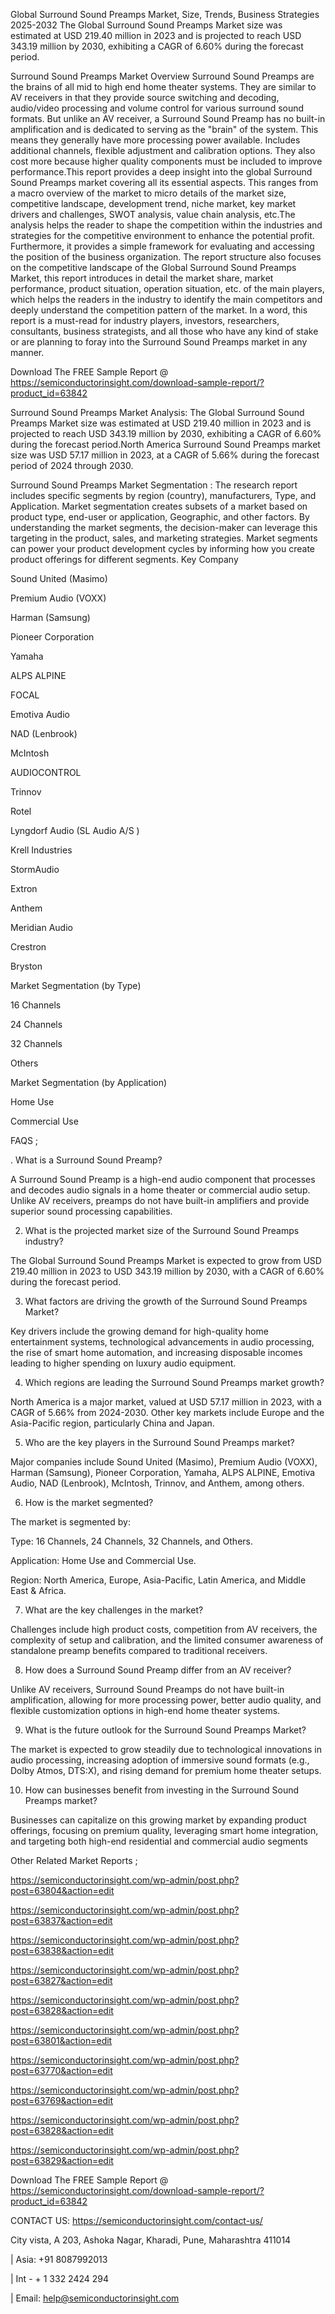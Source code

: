 Global Surround Sound Preamps Market, Size, Trends, Business Strategies 2025-2032
The Global Surround Sound Preamps Market size was estimated at USD 219.40 million in 2023 and is projected to reach USD 343.19 million by 2030, exhibiting a CAGR of 6.60% during the forecast period.


Surround Sound Preamps Market Overview
Surround Sound Preamps are the brains of all mid to high end home theater systems. They are similar to AV receivers in that they provide source switching and decoding, audio/video processing and volume control for various surround sound formats. But unlike an AV receiver, a Surround Sound Preamp has no built-in amplification and is dedicated to serving as the "brain" of the system. This means they generally have more processing power available. Includes additional channels, flexible adjustment and calibration options. They also cost more because higher quality components must be included to improve performance.This report provides a deep insight into the global Surround Sound Preamps market covering all its essential aspects. This ranges from a macro overview of the market to micro details of the market size, competitive landscape, development trend, niche market, key market drivers and challenges, SWOT analysis, value chain analysis, etc.The analysis helps the reader to shape the competition within the industries and strategies for the competitive environment to enhance the potential profit. Furthermore, it provides a simple framework for evaluating and accessing the position of the business organization. The report structure also focuses on the competitive landscape of the Global Surround Sound Preamps Market, this report introduces in detail the market share, market performance, product situation, operation situation, etc. of the main players, which helps the readers in the industry to identify the main competitors and deeply understand the competition pattern of the market. In a word, this report is a must-read for industry players, investors, researchers, consultants, business strategists, and all those who have any kind of stake or are planning to foray into the Surround Sound Preamps market in any manner.


Download The FREE Sample Report @ https://semiconductorinsight.com/download-sample-report/?product_id=63842 


Surround Sound Preamps Market Analysis:
The Global Surround Sound Preamps Market size was estimated at USD 219.40 million in 2023 and is projected to reach USD 343.19 million by 2030, exhibiting a CAGR of 6.60% during the forecast period.North America Surround Sound Preamps market size was USD 57.17 million in 2023, at a CAGR of 5.66% during the forecast period of 2024 through 2030. 

Surround Sound Preamps Market Segmentation :
The research report includes specific segments by region (country), manufacturers, Type, and Application. Market segmentation creates subsets of a market based on product type, end-user or application, Geographic, and other factors. By understanding the market segments, the decision-maker can leverage this targeting in the product, sales, and marketing strategies. Market segments can power your product development cycles by informing how you create product offerings for different segments. Key Company

Sound United (Masimo)

Premium Audio (VOXX)

Harman (Samsung)

Pioneer Corporation

Yamaha

ALPS ALPINE

FOCAL

Emotiva Audio

NAD (Lenbrook)

McIntosh

AUDIOCONTROL

Trinnov

Rotel

Lyngdorf Audio (SL Audio A/S )

Krell Industries

StormAudio

Extron

Anthem

Meridian Audio

Crestron

Bryston

Market Segmentation (by Type)

16 Channels

24 Channels

32 Channels

Others

Market Segmentation (by Application)

Home Use

Commercial Use

FAQS ;

. What is a Surround Sound Preamp?

A Surround Sound Preamp is a high-end audio component that processes and decodes audio signals in a home theater or commercial audio setup. Unlike AV receivers, preamps do not have built-in amplifiers and provide superior sound processing capabilities.

2. What is the projected market size of the Surround Sound Preamps industry?

The Global Surround Sound Preamps Market is expected to grow from USD 219.40 million in 2023 to USD 343.19 million by 2030, with a CAGR of 6.60% during the forecast period.

3. What factors are driving the growth of the Surround Sound Preamps Market?

Key drivers include the growing demand for high-quality home entertainment systems, technological advancements in audio processing, the rise of smart home automation, and increasing disposable incomes leading to higher spending on luxury audio equipment.

4. Which regions are leading the Surround Sound Preamps market growth?

North America is a major market, valued at USD 57.17 million in 2023, with a CAGR of 5.66% from 2024-2030. Other key markets include Europe and the Asia-Pacific region, particularly China and Japan.

5. Who are the key players in the Surround Sound Preamps market?

Major companies include Sound United (Masimo), Premium Audio (VOXX), Harman (Samsung), Pioneer Corporation, Yamaha, ALPS ALPINE, Emotiva Audio, NAD (Lenbrook), McIntosh, Trinnov, and Anthem, among others.

6. How is the market segmented?

The market is segmented by:

Type: 16 Channels, 24 Channels, 32 Channels, and Others.

Application: Home Use and Commercial Use.

Region: North America, Europe, Asia-Pacific, Latin America, and Middle East & Africa.

7. What are the key challenges in the market?

Challenges include high product costs, competition from AV receivers, the complexity of setup and calibration, and the limited consumer awareness of standalone preamp benefits compared to traditional receivers.

8. How does a Surround Sound Preamp differ from an AV receiver?

Unlike AV receivers, Surround Sound Preamps do not have built-in amplification, allowing for more processing power, better audio quality, and flexible customization options in high-end home theater systems.

9. What is the future outlook for the Surround Sound Preamps Market?

The market is expected to grow steadily due to technological innovations in audio processing, increasing adoption of immersive sound formats (e.g., Dolby Atmos, DTS:X), and rising demand for premium home theater setups.

10. How can businesses benefit from investing in the Surround Sound Preamps market?

Businesses can capitalize on this growing market by expanding product offerings, focusing on premium quality, leveraging smart home integration, and targeting both high-end residential and commercial audio segments

Other Related Market Reports ; 


https://semiconductorinsight.com/wp-admin/post.php?post=63804&action=edit

https://semiconductorinsight.com/wp-admin/post.php?post=63837&action=edit

https://semiconductorinsight.com/wp-admin/post.php?post=63838&action=edit

https://semiconductorinsight.com/wp-admin/post.php?post=63827&action=edit

https://semiconductorinsight.com/wp-admin/post.php?post=63828&action=edit

https://semiconductorinsight.com/wp-admin/post.php?post=63801&action=edit

https://semiconductorinsight.com/wp-admin/post.php?post=63770&action=edit

https://semiconductorinsight.com/wp-admin/post.php?post=63769&action=edit

https://semiconductorinsight.com/wp-admin/post.php?post=63828&action=edit

https://semiconductorinsight.com/wp-admin/post.php?post=63829&action=edit


Download The FREE Sample Report @ https://semiconductorinsight.com/download-sample-report/?product_id=63842 


CONTACT US: https://semiconductorinsight.com/contact-us/ 

City vista, A 203, Ashoka Nagar, Kharadi, Pune, Maharashtra 411014 

| Asia: +91 8087992013 

| Int - + 1 332 2424 294 

| Email: help@semiconductorinsight.com
